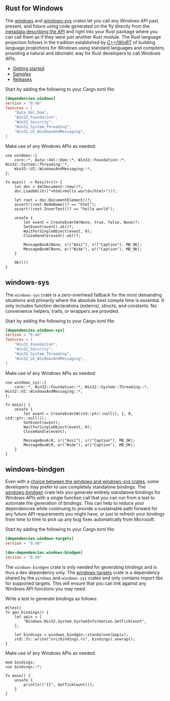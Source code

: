 ## Rust for Windows

The [windows](https://crates.io/crates/windows) and [windows-sys](https://crates.io/crates/windows-sys) crates let you call any Windows API past, present, and future using code generated on the fly directly from the [metadata describing the API](https://github.com/microsoft/windows-rs/tree/master/crates/libs/metadata/default) and right into your Rust package where you can call them as if they were just another Rust module. The Rust language projection follows in the tradition established by [C++/WinRT](https://github.com/microsoft/cppwinrt) of building language projections for Windows using standard languages and compilers, providing a natural and idiomatic way for Rust developers to call Windows APIs.

* [Getting started](https://kennykerr.ca/rust-getting-started/)
* [Samples](https://github.com/microsoft/windows-rs/tree/0.48.0/crates/samples)
* [Releases](https://github.com/microsoft/windows-rs/releases)

Start by adding the following to your Cargo.toml file:

```toml
[dependencies.windows]
version = "0.48"
features = [
    "Data_Xml_Dom",
    "Win32_Foundation",
    "Win32_Security",
    "Win32_System_Threading",
    "Win32_UI_WindowsAndMessaging",
]
```

Make use of any Windows APIs as needed:

```rust,no_run
use windows::{
    core::*, Data::Xml::Dom::*, Win32::Foundation::*, Win32::System::Threading::*,
    Win32::UI::WindowsAndMessaging::*,
};

fn main() -> Result<()> {
    let doc = XmlDocument::new()?;
    doc.LoadXml(h!("<html>hello world</html>"))?;

    let root = doc.DocumentElement()?;
    assert!(root.NodeName()? == "html");
    assert!(root.InnerText()? == "hello world");

    unsafe {
        let event = CreateEventW(None, true, false, None)?;
        SetEvent(event).ok()?;
        WaitForSingleObject(event, 0);
        CloseHandle(event).ok()?;

        MessageBoxA(None, s!("Ansi"), s!("Caption"), MB_OK);
        MessageBoxW(None, w!("Wide"), w!("Caption"), MB_OK);
    }

    Ok(())
}
```

## windows-sys

The `windows-sys` crate is a zero-overhead fallback for the most demanding situations and primarily where the absolute best compile time is essential. It only includes function declarations (externs), structs, and constants. No convenience helpers, traits, or wrappers are provided.

Start by adding the following to your Cargo.toml file:

```toml
[dependencies.windows-sys]
version = "0.48"
features = [
    "Win32_Foundation",
    "Win32_Security",
    "Win32_System_Threading",
    "Win32_UI_WindowsAndMessaging",
]
```

Make use of any Windows APIs as needed:

```rust,no_run
use windows_sys::{
    core::*, Win32::Foundation::*, Win32::System::Threading::*, Win32::UI::WindowsAndMessaging::*,
};

fn main() {
    unsafe {
        let event = CreateEventW(std::ptr::null(), 1, 0, std::ptr::null());
        SetEvent(event);
        WaitForSingleObject(event, 0);
        CloseHandle(event);

        MessageBoxA(0, s!("Ansi"), s!("Caption"), MB_OK);
        MessageBoxW(0, w!("Wide"), w!("Caption"), MB_OK);
    }
}
```

## windows-bindgen

Even with a [choice between the windows and windows-sys crates](https://kennykerr.ca/rust-getting-started/windows-or-windows-sys.html), some developers may prefer to use completely standalone bindings. The [windows-bindgen](https://crates.io/crates/windows-bindgen) crate lets you generate entirely standalone bindings for Windows APIs with a single function call that you can run from a test to automate the generation of bindings. This can help to reduce your dependencies while continuing to provide a sustainable path forward for any future API requirements you might have, or just to refresh your bindings from time to time to pick up any bug fixes automatically from Microsoft.

Start by adding the following to your Cargo.toml file:

```toml
[dependencies.windows-targets]
version = "0.48"

[dev-dependencies.windows-bindgen]
version = "0.48"
```

The `windows-bindgen` crate is only needed for generating bindings and is thus a dev dependency only. The [windows-targets](https://crates.io/crates/windows-targets) crate is a dependency shared by the `windows` and `windows-sys` crates and only contains import libs for supported targets. This will ensure that you can link against any Windows API functions you may need. 

Write a test to generate bindings as follows:

```rust,no_run
#[test]
fn gen_bindings() {
    let apis = [
        "Windows.Win32.System.SystemInformation.GetTickCount",
    ];

    let bindings = windows_bindgen::standalone(&apis);
    std::fs::write("src/bindings.rs", bindings).unwrap();
}
```

Make use of any Windows APIs as needed.

```rust,no_run,ignore
mod bindings;
use bindings::*;

fn main() {
    unsafe {
        println!("{}", GetTickCount());
    }
}
```
